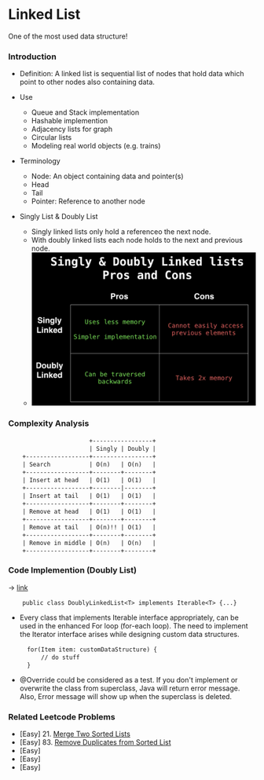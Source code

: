 # Linked List

One of the most used data structure!

### Introduction
* Definition: A linked list is sequential list of nodes that hold data which point to other nodes also containing data.

* Use
    * Queue and Stack implementation
    * Hashable implemention
    * Adjacency lists for graph
    * Circular lists
    * Modeling real world objects (e.g. trains)

* Terminology
    * Node: An object containing data and pointer(s)
    * Head
    * Tail
    * Pointer: Reference to another node

* Singly List & Doubly List
    * Singly linked lists only hold a referenceo the next node.
    * With doubly linked lists each node holds to the next and previous node.
    * ![Pros and Cons](attachments/singly_vs_doubly.png)

### Complexity Analysis

                           +-----------------+
                           | Singly | Doubly |
        +------------------+-----------------+
        | Search           | O(n)   | O(n)   |
        +------------------+--------+--------+
        | Insert at head   | O(1)   | O(1)   |
        +------------------+--------|--------+
        | Insert at tail   | O(1)   | O(1)   |
        +------------------+--------+--------+
        | Remove at head   | O(1)   | O(1)   |
        +------------------+--------+--------+
        | Remove at tail   | O(n)!! | O(1)   |
        +------------------+--------+--------+
        | Remove in middle | O(n)   | O(n)   |
        +------------------+--------+--------+

### Code Implemention (Doubly List) 
-> [link](src/DoublyLinkedList.java)

        public class DoublyLinkedList<T> implements Iterable<T> {...}

* Every class that implements Iterable interface appropriately, can be used in the enhanced For loop (for-each loop). The need to implement the Iterator interface arises while designing custom data structures.

        for(Item item: customDataStructure) {
            // do stuff
        }

* @Override could be considered as a test. If you don't implement or overwrite the class from superclass, Java will return error message. Also, Error message will show up when the superclass is deleted.

### Related Leetcode Problems
* [Easy]  21. [Merge Two Sorted Lists](https://leetcode.com/problems/merge-two-sorted-lists/)
* [Easy]  83. [Remove Duplicates from Sorted List](https://leetcode.com/problems/remove-duplicates-from-sorted-list/)
* [Easy]
* [Easy]
* [Easy]
